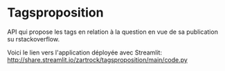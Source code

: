 # Tagsproposition
API qui propose les tags en relation à la question en vue de sa publication su rstackoverflow.

Voici le lien vers l'application déployée avec Streamlit: http://share.streamlit.io/zartrock/tagsproposition/main/code.py
